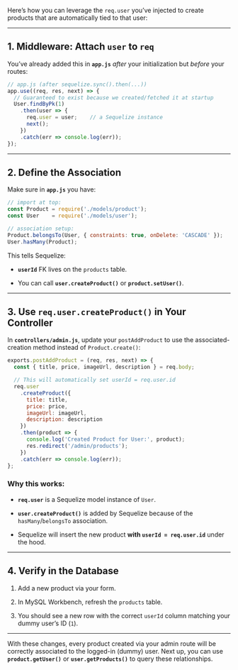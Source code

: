 Here’s how you can leverage the `req.user` you’ve injected to create products that are automatically tied to that user:

---

## 1. Middleware: Attach `user` to `req`

You’ve already added this in **`app.js`** _after_ your initialization but _before_ your routes:

```js
// app.js (after sequelize.sync().then(...))
app.use((req, res, next) => {
  // Guaranteed to exist because we created/fetched it at startup
  User.findByPk(1)
    .then(user => {
      req.user = user;    // a Sequelize instance
      next();
    })
    .catch(err => console.log(err));
});
```

---

## 2. Define the Association

Make sure in **`app.js`** you have:

```js
// import at top:
const Product = require('./models/product');
const User    = require('./models/user');

// association setup:
Product.belongsTo(User, { constraints: true, onDelete: 'CASCADE' });
User.hasMany(Product);
```

This tells Sequelize:

- **`userId`** FK lives on the `products` table.
    
- You can call **`user.createProduct()`** or **`product.setUser()`**.
    

---

## 3. Use `req.user.createProduct()` in Your Controller

In **`controllers/admin.js`**, update your `postAddProduct` to use the associated-creation method instead of `Product.create()`:

```js
exports.postAddProduct = (req, res, next) => {
  const { title, price, imageUrl, description } = req.body;

  // This will automatically set userId = req.user.id
  req.user
    .createProduct({
      title: title,
      price: price,
      imageUrl: imageUrl,
      description: description
    })
    .then(product => {
      console.log('Created Product for User:', product);
      res.redirect('/admin/products');
    })
    .catch(err => console.log(err));
};
```

### Why this works:

- **`req.user`** is a Sequelize model instance of `User`.
    
- **`user.createProduct()`** is added by Sequelize because of the `hasMany`/`belongsTo` association.
    
- Sequelize will insert the new product **with `userId = req.user.id`** under the hood.
    

---

## 4. Verify in the Database

1. Add a new product via your form.
    
2. In MySQL Workbench, refresh the `products` table.
    
3. You should see a new row with the correct `userId` column matching your dummy user’s ID (`1`).
    

---

With these changes, every product created via your admin route will be correctly associated to the logged-in (dummy) user. Next up, you can use **`product.getUser()`** or **`user.getProducts()`** to query these relationships.